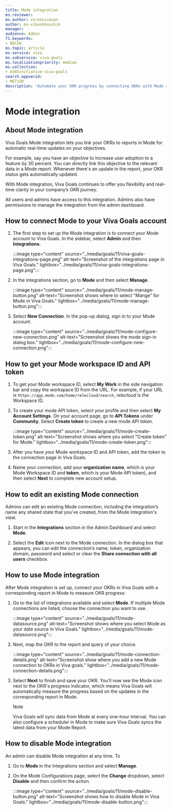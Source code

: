 ```yaml
---
title: Mode integration
ms.reviewer: 
ms.author: vsreenivasan
author: ms-vikashkoushik
manager: 
audience: Admin
f1.keywords:
- NOCSH
ms.topic: article
ms.service: viva
ms.subservice: viva-goals
ms.localizationpriority: medium
ms.collection:  
- m365initiative-viva-goals  
search.appverid:
- MET150
description: "Automate your OKR progress by connecting OKRs with Mode reports."
---
```


# Mode integration

## About Mode integration

Viva Goals Mode integration lets you link your OKRs to reports in Mode for automatic real-time updates on your objectives. 

For example, say you have an objective to increase user adoption to a feature by 30 percent. You can directly link this objective to the relevant data in a Mode report. Whenever there's an update in the report, your OKR status gets automatically updated. 

With Mode integration, Viva Goals continues to offer you flexibility and real-time clarity in your company’s OKR journey.

All users and admins have access to this integration. Admins also have permissions to manage the integration from the admin dashboard. 

## How to connect Mode to your Viva Goals account

1. The first step to set up the Mode integration is to connect your Mode account to Viva Goals. In the sidebar, select **Admin** and then **Integrations**.

    :::image type="content" source="../media/goals/11/viva-goals-integrations-page.png" alt-text="Screenshot of the integrations page in Viva Goals." lightbox="../media/goals/11/viva-goals-integrations-page.png":::

2. In the integrations section, go to **Mode** and then select **Manage**.

    :::image type="content" source="../media/goals/11/mode-manage-button.png" alt-text="Screenshot shows where to select "Mange" for Mode in Viva Goals." lightbox="../media/goals/11/mode-manage-button.png":::

3. Select **New Connection**. In the pop-up dialog, sign in to your Mode account. 

    :::image type="content" source="../media/goals/11/mode-configure-new-connection.png" alt-text="Screenshot shows the mode sign-in dialog box." lightbox="../media/goals/11/mode-configure-new-connection.png":::

## How to get your Mode workspace ID and API token

1. To get your Mode workspace ID, select **My Work** in the side navigation bar and copy the workspace ID from the URL. For example, if your URL is ```https://app.mode.com/home/relecloud/search```, *relecloud* is the Workspace ID.  

2. To create your mode API token, select your profile and then select **My Account Settings**. On your account page, go to **API Tokens** under **Community**. Select **Create token** to create a new mode API token.

    :::image type="content" source="../media/goals/11/mode-create-token.png" alt-text="Screenshot shows where you select "Create token" for Mode." lightbox="../media/goals/11/mode-create-token.png":::

3. After you have your Mode workspace ID and API token, add the token to the connection page in Viva Goals. 

4. Name your connection, add your **organization name**, which is your Mode Workspace ID and **token**, which is your Mode API token), and then select **Next** to complete new account setup. 

## How to edit an existing Mode connection

Admins can edit an existing Mode connection, including the integration’s name any shared state that you’ve created, from the Mode integration's view. 

1. Start in the **Integrations** section in the Admin Dashboard and select **Mode**. 

2. Select the **Edit** icon next to the Mode connection. In the dialog box that appears, you can edit the connection’s name, token, organization domain, password and select or clear the **Share connection with all users** checkbox.

## How to use Mode integration

After Mode integration is set up, connect your OKRs in Viva Goals with a corresponding report in Mode to measure OKR progress: 

1. Go to the list of integrations available and select **Mode**. If multiple Mode connections are listed, choose the connection you want to use. 

    :::image type="content" source="../media/goals/11/mode-datasource.png" alt-text="Screenshot shows where you select Mode as your date source in Viva Goals." lightbox="../media/goals/11/mode-datasource.png":::

2. Next, map the OKR to the report and query of your choice. 

    :::image type="content" source="../media/goals/11/mode-connection-details.png" alt-text="Screenshot show where you add a new Mode connection to OKRs in Viva goals." lightbox="../media/goals/11/mode-connection-details.png":::

3. Select **Next** to finish and save your OKR. You’ll now see the Mode icon next to the OKR's progress indicator, which means Viva Goals will automatically measure the progress based on the updates in the corresponding report in Mode. 

    > [!NOTE]
    > Viva Goals will sync data from Mode at every one-hour interval. You can also configure a scheduler in Mode to make sure Viva Goals syncs the latest data from your Mode Report.  

## How to disable Mode integration

An admin can disable Mode integration at any time. To 

1. Go to **Mode** in the Integrations section and select **Manage**. 
2. On the Mode Configurations page, select the **Change** dropdown, select **Disable** and then confirm the action.

    :::image type="content" source="../media/goals/11/mode-disable-button.png" alt-text="Screenshot shows how to disable Mode in Viva Goals." lightbox="../media/goals/11/mode-disable-button.png":::
